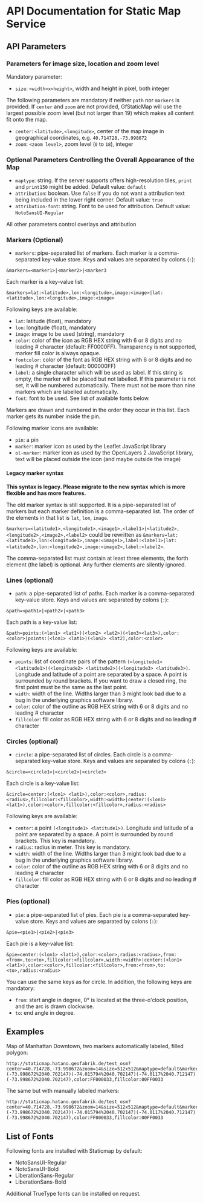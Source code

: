 # API Documentation for Static Map Service

## API Parameters

### Parameters for image size, location and zoom level

Mandatory parameter:

* `size`: `<width>x<height>`, width and height in pixel, both integer

The following parameters are mandatory if neither `path` nor `markers` is provided. If `center` and
`zoom` are not provided, GfStaticMap will use the largest possible zoom level (but not larger than 19) which makes
all content fit onto the map.

* `center`: `<latitude>,<longitude>`, center of the map image in geographical coordinates, e.g. `40.714728,-73.998672`
* `zoom`: `<zoom level>`, zoom level (`0` to `18`), integer

### Optional Parameters Controlling the Overall Appearance of the Map

* `maptype`: string. If the server supports offers high-resolution tiles, `print` and `print150` might be added. Default value: `default`
* `attribution`: boolean. Use `false` if you do not want a attribution text being included in the lower right corner. Default value: `true`
* `attribution-font`: string. Font to be used for attribution. Default value: `NotoSansUI-Regular`

All other parameters control overlays and attribution

### Markers (Optional)

* `markers`: pipe-separated list of markers. Each marker is a comma-separated key-value store. Keys and values are separated by colons (`:`):

```
&markers=<marker1>|<marker2>|<marker3
```

Each marker is a key-value list:

```
&markers=lat:<latitude>,lon:<longitude>,image:<image>|lat:<latitude>,lon:<longitude>,image:<image>
```

Following keys are available:

* `lat`: latitude (float), mandatory
* `lon`: longitude (float), mandatory
* `image`: image to be used (string), mandatory
* `color`: color of the icon as RGB HEX string with 6 or 8 digits and no leading # character (default: FF0000FF). Transparency is not supported, marker fill color is always opaque.
* `fontcolor`: color of the font as RGB HEX string with 6 or 8 digits and no leading # character (default: 000000FF)
* `label`: a single character which will be used as label. If this string is empty, the marker will be placed but not labelled. If this parameter is not set, it will be numbered automatically. There must not be more than nine markers which are labelled automatically.
* `font`: font to be used. See list of available fonts below.

Markers are drawn and numbered in the order they occur in this list. Each marker gets its number inside the pin.

Following marker icons are available:

* `pin`: a pin
* `marker`: marker icon as used by the Leaflet JavaScript library
* `ol-marker`: marker icon as used by the OpenLayers 2 JavaScript library, text will be placed outside the icon (and maybe outside the image)

#### Legacy marker syntax

**This syntax is legacy. Please migrate to the new syntax which is more flexible and has more features.**

The old marker syntax is still supported. It is a pipe-separated list of markers but each marker definition is a comma-separated list. The
order of the elements in that list is `lat`, `lon`, `image`.

`&markers=<latitude1>,<longitude1>,<image1>,<label1>|<latitude2>,<longitude2>,<image2>,<label2>` could be rewritten as
`&markers=lat:<latitude1>,lon:<longitude1>,image:<image1>,label:<label1>|lat:<latitude2>,lon:<longitude2>,image:<image2>,label:<label2>`.

The comma-separated list must contain at least three elements, the forth element (the label) is optional. Any further elements are silently ignored.


### Lines (optional)

* `path`: a pipe-separated list of paths. Each marker is a comma-separated key-value store. Keys and values are separated by colons (`:`):

```
&path=<path1>|<path2>|<path3>
```

Each path is a key-value list:

```
&path=points:(<lon1> <lat1>)(<lon2> <lat2>)(<lon3><lat3>),color:<color>|points:(<lon1> <lat1>)(<lon2> <lat2),color:<color>
```

Following keys are available:

* `points`: list of coordinate pairs of the pattern `(<longitude1> <latitude1>)(<longitude2> <latitude2>)(<longitude3> <latitude3>)`. Longitude and latitude of a point are separated by a space. A point is surrounded by round brackets. If you want to draw a closed ring, the first point must be the same as the last point.
* `width`: width of the line. Widths larger than 3 might look bad due to a bug in the underlying graphics software library.
* `color`: color of the outline as RGB HEX string with 6 or 8 digits and no leading # character
* `fillcolor`: fill color as RGB HEX string with 6 or 8 digits and no leading # character


### Circles (optional)

* `circle`: a pipe-separated list of circles. Each circle is a comma-separated key-value store. Keys and values are separated by colons (`:`):

```
&circle=<circle1>|<circle2>|<circle3>
```

Each circle is a key-value list:

```
&circle=center:(<lon1> <lat1>),color:<color>,radius:<radius>,fillcolor:<fillcolor>,width:<width>|center:(<lon1> <lat1>),color:<color>,fillcolor:<fillcolor>,radius:<radius>
```

Following keys are available:

* `center`: a point `(<longitude1> <latitude1>)`. Longitude and latitude of a point are separated by a space. A point is surrounded by round brackets. This key is mandatory.
* `radius`: radius in meter. This key is mandatory.
* `width`: width of the line. Widths larger than 3 might look bad due to a bug in the underlying graphics software library.
* `color`: color of the outline as RGB HEX string with 6 or 8 digits and no leading # character
* `fillcolor`: fill color as RGB HEX string with 6 or 8 digits and no leading # character

### Pies (optional)

* `pie`: a pipe-separated list of pies. Each pie is a comma-separated key-value store. Keys and values are separated by colons (`:`):

```
&pie=<pie1>|<pie2>|<pie3>
```

Each pie is a key-value list:

```
&pie=center:(<lon1> <lat1>),color:<color>,radius:<radius>,from:<from>,to:<to>,fillcolor:<fillcolor>,width:<width>|center:(<lon1> <lat1>),color:<color>,fillcolor:<fillcolor>,from:<from>,to:<to>,radius:<radius>
```

You can use the same keys as for circle. In addition, the following keys are mandatory:

* `from`: start angle in degree, 0° is located at the three-o'clock position, and the arc is drawn clockwise.
* `to`: end angle in degree.

## Examples

Map of Manhattan Downtown, two markers automatically labeled, filled polygon:

```
http://staticmap.hatano.geofabrik.de/test_osm?center=40.714728,-73.998672&zoom=14&size=512x512&maptype=default&markers=lon:-74.015794,lat:40.702147,image:marker,fontcolor:00000033,color:FFFF0033|lon:-74.015794,lat:40.709147,image:pin,fontcolor:0000FF,color:FF00FF&path=points:(-73.998672%2040.702147)(-74.015794%2040.702147)(-74.0117%2040.712147)(-73.998672%2040.702147),color:FF000033,fillcolor:00FF0033
```

The same but with manually labeled markers:

```
http://staticmap.hatano.geofabrik.de/test_osm?center=40.714728,-73.998672&zoom=14&size=512x512&maptype=default&markers=label:A,lon:-74.015794,lat:40.702147,image:marker,fontcolor:00000033,color:FFFF0033|lon:-74.015794,lat:40.709147,label:Z,image:pin,fontcolor:0000FF,color:FF00FF&path=points:(-73.998672%2040.702147)(-74.015794%2040.702147)(-74.0117%2040.712147)(-73.998672%2040.702147),color:FF000033,fillcolor:00FF0033
```

## List of Fonts

Following fonts are installed with Staticmap by default:

* NotoSansUI-Regular
* NotoSansUI-Bold
* LiberationSans-Regular
* LiberationSans-Bold

Additional TrueType fonts can be installed on request.
